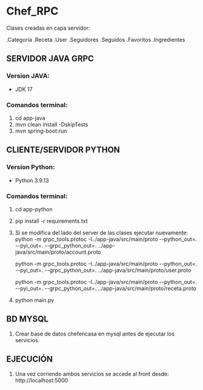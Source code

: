 # Chef_RPC

Clases creadas en capa servidor:

.Categoría
.Receta
.User
.Seguidores
.Seguidos
.Favoritos
.Ingredientes

## SERVIDOR JAVA GRPC

### Version JAVA:

- JDK 17

### Comandos terminal:

1. cd app-java
2. mvn clean install -DskipTests
3. mvn spring-boot:run

## CLIENTE/SERVIDOR PYTHON 

### Version Python:  

- Python 3.9.13

### Comandos terminal:

1. cd app-python
2. pip install -r requirements.txt
3. Si se modifica del lado del server de las clases ejecutar nuevamente:
   python -m grpc_tools.protoc -I../app-java/src/main/proto --python_out=. --pyi_out=. --grpc_python_out=. ../app-java/src/main/proto/account.proto

   python -m grpc_tools.protoc -I../app-java/src/main/proto --python_out=. --pyi_out=. --grpc_python_out=. ../app-java/src/main/proto/user.proto

   python -m grpc_tools.protoc -I../app-java/src/main/proto --python_out=. --pyi_out=. --grpc_python_out=. ../app-java/src/main/proto/receta.proto

4. python main.py

## BD MYSQL

1. Crear base de datos chefencasa en mysql antes de ejecutar los servicios.

## EJECUCIÓN

1. Una vez corriendo ambos servicios se accede al front desde: http://localhost:5000
